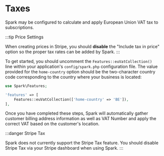 # Taxes

Spark may be configured to calculate and apply European Union VAT tax to subscriptions.

:::tip Price Settings

When creating prices in Stripe, you should **disable** the "Include tax in price" option so the proper tax rates can be added by Spark.
:::

To get started, you should uncomment the `Features::euVatCollection()` line within your application's `config/spark.php` configuration file. The value provided for the `home-country` option should be the two-character country code corresponding to the country where your business is located:

```php
use Spark\Features;

'features' => [
    Features::euVatCollection(['home-country' => 'BE']),
],
```

Once you have completed these steps, Spark will automatically gather customer billing address information as well as VAT Number and apply the correct VAT based on the customer's location.

:::danger Stripe Tax

Spark does not currently support the Stripe Tax feature. You should disable Stripe Tax via your Stripe dashboard when using Spark. :::
